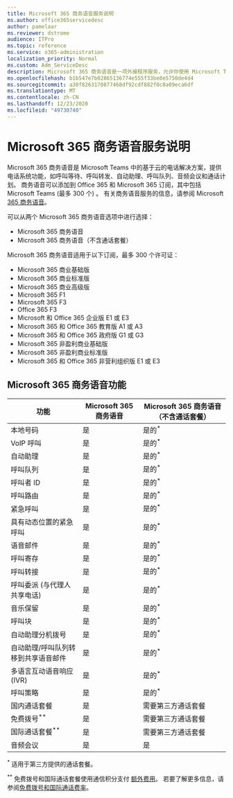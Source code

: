 ```yaml
---
title: Microsoft 365 商务语音服务说明
ms.author: office365servicedesc
author: pamelaar
ms.reviewer: dstrome
audience: ITPro
ms.topic: reference
ms.service: o365-administration
localization_priority: Normal
ms.custom: Adm_ServiceDesc
description: Microsoft 365 商务语音是一项外接程序服务，允许你使用 Microsoft Teams 进行电话呼叫。 这结合了电话系统、国内通话套餐、短信和音频会议。
ms.openlocfilehash: b1b547e7b02865136774e555f33be8e5750de4d4
ms.sourcegitcommit: a30f8263170877468df92cdf882f0c8a09eca6df
ms.translationtype: MT
ms.contentlocale: zh-CN
ms.lasthandoff: 12/23/2020
ms.locfileid: "49730740"
---
```

# <a name="microsoft-365-business-voice-service-description"></a>Microsoft 365 商务语音服务说明

Microsoft 365 商务语音是 Microsoft Teams 中的基于云的电话解决方案，提供电话系统功能，如呼叫等待、呼叫转发、自动助理、呼叫队列、音频会议和通话计划。 商务语音可以添加到 Office 365 和 Microsoft 365 订阅，其中包括 Microsoft Teams (最多 300 个) 。 有关商务语音服务的信息，请参阅 Microsoft [365 商务语音](https://docs.microsoft.com/MicrosoftTeams/business-voice/whats-business-voice)。

可以从两个 Microsoft 365 商务语音选项中进行选择：

- Microsoft 365 商务语音
- Microsoft 365 商务语音（不含通话套餐）

Microsoft 365 商务语音适用于以下订阅，最多 300 个许可证：

- Microsoft 365 商业基础版
- Microsoft 365 商业标准版
- Microsoft 365 商业高级版
- Microsoft 365 F1
- Microsoft 365 F3
- Office 365 F3
- Microsoft 和 Office 365 企业版 E1 或 E3
- Microsoft 365 和 Office 365 教育版 A1 或 A3
- Microsoft 365 和 Office 365 政府版 G1 或 G3
- Microsoft 365 非盈利商业基础版
- Microsoft 365 非盈利商业标准版
- Microsoft 365 和 Office 365 非营利组织版 E1 或 E3

## <a name="microsoft-365-business-voice-features"></a>Microsoft 365 商务语音功能

| 功能 | Microsoft 365 商务语音 | Microsoft 365 商务语音（不含通话套餐） |
|--------------------------------------------------------|------------------------------|---------------------------------------------------|
| 本地号码 | 是 | 是的<sup>*</sup> |
| VoIP 呼叫 | 是 | 是的<sup>*</sup> |
| 自动助理 | 是 | 是的<sup>*</sup> |
| 呼叫队列 | 是 | 是的<sup>*</sup> |
| 呼叫者 ID | 是 | 是的<sup>*</sup> |
| 呼叫路由 | 是 | 是的<sup>*</sup> |
| 紧急呼叫 | 是 | 是的<sup>*</sup> |
| 具有动态位置的紧急呼叫 | 是 | 是的<sup>*</sup> |
| 语音邮件 | 是 | 是的<sup>*</sup> |
| 呼叫寄存 | 是 | 是的<sup>*</sup> |
| 呼叫转接 | 是 | 是的<sup>*</sup> |
| 呼叫委派 (与代理人共享电话)  | 是 | 是的<sup>*</sup> |
| 音乐保留 | 是 | 是的<sup>*</sup> |
| 呼叫块 | 是 | 是的<sup>*</sup> |
| 自动助理分机拨号 | 是 | 是的<sup>*</sup> |
| 自动助理/呼叫队列转移到共享语音邮件 | 是 | 是的<sup>*</sup> |
| 多语言互动语音响应 (IVR)  | 是 | 是的<sup>*</sup> |
| 呼叫策略 | 是 | 是的<sup>*</sup> |
| 国内通话套餐 | 是 | 需要第三方通话套餐 |
| 免费拨号<sup>**</sup> | 是 | 需要第三方通话套餐 |
| 国际通话套餐<sup>**</sup> | 是 | 需要第三方通话套餐 |
| 音频会议 | 是 | 是 |

<sup>*</sup> 适用于第三方提供的通话套餐。

<sup>**</sup> 免费拨号和国际通话套餐使用通信积分支付 [额外费用](https://docs.microsoft.com/microsoftteams/what-are-communications-credits)。 若要了解更多信息，请参阅[免费拨号](https://docs.microsoft.com/microsoftteams/toll-free-dialing-limitations-and-restrictions)[和国际通话费率](https://www.microsoft.com/microsoft-365/microsoft-teams/voice-calling?rtc=1#ow-download-rates)。
